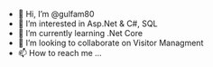 - 👋 Hi, I’m @gulfam80
- 👀 I’m interested in Asp.Net & C#, SQL
- 🌱 I’m currently learning .Net Core
- 💞️ I’m looking to collaborate on Visitor Managment
- 📫 How to reach me ...

<!---
gulfam80/gulfam80 is a ✨ special ✨ repository because its `README.md` (this file) appears on your GitHub profile.
You can click the Preview link to take a look at your changes.
--->
